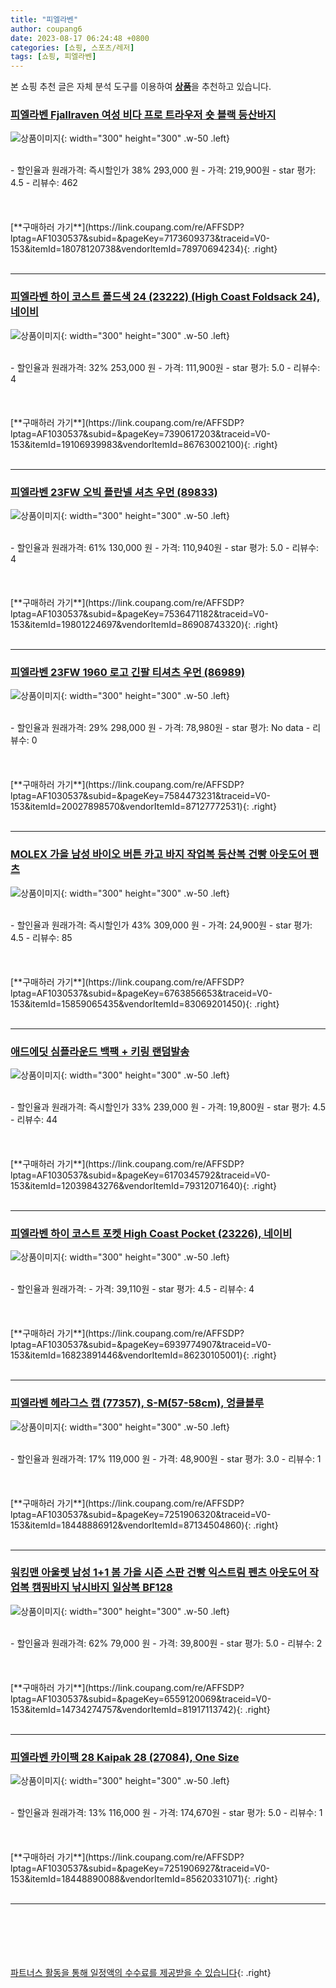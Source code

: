```yaml
---
title: "피엘라벤"
author: coupang6
date: 2023-08-17 06:24:48 +0800
categories: [쇼핑, 스포츠/레저]
tags: [쇼핑, 피엘라벤]
---
```


본 쇼핑 추천 글은 자체 분석 도구를 이용하여 [**상품**](https://link.coupang.com/a/bao1ui)을 추천하고 있습니다.

### [피엘라벤 Fjallraven 여성 비다 프로 트라우저 숏 블랙 등산바지](https://link.coupang.com/re/AFFSDP?lptag=AF1030537&subid=&pageKey=7173609373&traceid=V0-153&itemId=18078120738&vendorItemId=78970694234)

![상품이미지](https://thumbnail10.coupangcdn.com/thumbnails/remote/230x230ex/image/vendor_inventory/6038/81ce6e4dd8b79cb66bb6df4dc1d32994eb41fb5599daa65e7d10c00d33c8.png){: width="300" height="300" .w-50 .left}


<br>
- 할인율과 원래가격: 즉시할인가 38%  293,000   원
- 가격: 219,900원
- star 평가: 4.5
- 리뷰수: 462
<br>
<br>
<br>
<br>
[**구매하러 가기**](https://link.coupang.com/re/AFFSDP?lptag=AF1030537&subid=&pageKey=7173609373&traceid=V0-153&itemId=18078120738&vendorItemId=78970694234){: .right}
<br>
<br>

---

### [피엘라벤 하이 코스트 폴드색 24 (23222) (High Coast Foldsack 24), 네이비](https://link.coupang.com/re/AFFSDP?lptag=AF1030537&subid=&pageKey=7390617203&traceid=V0-153&itemId=19106939983&vendorItemId=86763002100)

![상품이미지](https://thumbnail10.coupangcdn.com/thumbnails/remote/230x230ex/image/vendor_inventory/9703/8921ad4cd49af125854370045d14d68fe260aa8c034509146b71d799378d.jpg){: width="300" height="300" .w-50 .left}


<br>
- 할인율과 원래가격: 32%  253,000   원
- 가격: 111,900원
- star 평가: 5.0
- 리뷰수: 4
<br>
<br>
<br>
<br>
[**구매하러 가기**](https://link.coupang.com/re/AFFSDP?lptag=AF1030537&subid=&pageKey=7390617203&traceid=V0-153&itemId=19106939983&vendorItemId=86763002100){: .right}
<br>
<br>

---

### [피엘라벤 23FW 오빅 플란넬 셔츠 우먼 (89833)](https://link.coupang.com/re/AFFSDP?lptag=AF1030537&subid=&pageKey=7536471182&traceid=V0-153&itemId=19801224697&vendorItemId=86908743320)

![상품이미지](https://thumbnail6.coupangcdn.com/thumbnails/remote/230x230ex/image/vendor_inventory/fb99/6960516030cbf0f62900fb8076613a01b05ca4dd6dc506f93a4f52fd452c.jpg){: width="300" height="300" .w-50 .left}


<br>
- 할인율과 원래가격: 61%  130,000   원
- 가격: 110,940원
- star 평가: 5.0
- 리뷰수: 4
<br>
<br>
<br>
<br>
[**구매하러 가기**](https://link.coupang.com/re/AFFSDP?lptag=AF1030537&subid=&pageKey=7536471182&traceid=V0-153&itemId=19801224697&vendorItemId=86908743320){: .right}
<br>
<br>

---

### [피엘라벤 23FW 1960 로고 긴팔 티셔츠 우먼 (86989)](https://link.coupang.com/re/AFFSDP?lptag=AF1030537&subid=&pageKey=7584473231&traceid=V0-153&itemId=20027898570&vendorItemId=87127772531)

![상품이미지](https://thumbnail8.coupangcdn.com/thumbnails/remote/230x230ex/image/vendor_inventory/41b7/d00257086cdd2d14d42de4aa0ce07de8442d98ab93191d9bda52d19d2dbb.jpg){: width="300" height="300" .w-50 .left}


<br>
- 할인율과 원래가격: 29%  298,000   원
- 가격: 78,980원
- star 평가: No data
- 리뷰수: 0
<br>
<br>
<br>
<br>
[**구매하러 가기**](https://link.coupang.com/re/AFFSDP?lptag=AF1030537&subid=&pageKey=7584473231&traceid=V0-153&itemId=20027898570&vendorItemId=87127772531){: .right}
<br>
<br>

---

### [MOLEX 가을 남성 바이오 버튼 카고 바지 작업복 등산복 건빵 아웃도어 팬츠](https://link.coupang.com/re/AFFSDP?lptag=AF1030537&subid=&pageKey=6763856653&traceid=V0-153&itemId=15859065435&vendorItemId=83069201450)

![상품이미지](https://thumbnail7.coupangcdn.com/thumbnails/remote/230x230ex/image/vendor_inventory/fac4/e978e990b6c4b6512eac9fabbd0913a9cfac2e9d060ce74d62270afd5095.jpg){: width="300" height="300" .w-50 .left}


<br>
- 할인율과 원래가격: 즉시할인가 43%  309,000   원
- 가격: 24,900원
- star 평가: 4.5
- 리뷰수: 85
<br>
<br>
<br>
<br>
[**구매하러 가기**](https://link.coupang.com/re/AFFSDP?lptag=AF1030537&subid=&pageKey=6763856653&traceid=V0-153&itemId=15859065435&vendorItemId=83069201450){: .right}
<br>
<br>

---

### [애드에딧 심플라운드 백팩 + 키링 랜덤발송](https://link.coupang.com/re/AFFSDP?lptag=AF1030537&subid=&pageKey=6170345792&traceid=V0-153&itemId=12039843276&vendorItemId=79312071640)

![상품이미지](https://thumbnail10.coupangcdn.com/thumbnails/remote/230x230ex/image/rs_quotation_api/oxfcte4g/7676d7cea69c4c5a886b246f30bc3f73.jpg){: width="300" height="300" .w-50 .left}


<br>
- 할인율과 원래가격: 즉시할인가 33%  239,000   원
- 가격: 19,800원
- star 평가: 4.5
- 리뷰수: 44
<br>
<br>
<br>
<br>
[**구매하러 가기**](https://link.coupang.com/re/AFFSDP?lptag=AF1030537&subid=&pageKey=6170345792&traceid=V0-153&itemId=12039843276&vendorItemId=79312071640){: .right}
<br>
<br>

---

### [피엘라벤 하이 코스트 포켓 High Coast Pocket (23226), 네이비](https://link.coupang.com/re/AFFSDP?lptag=AF1030537&subid=&pageKey=6939774907&traceid=V0-153&itemId=16823891446&vendorItemId=86230105001)

![상품이미지](https://thumbnail10.coupangcdn.com/thumbnails/remote/230x230ex/image/vendor_inventory/49b9/a7a6befc3430abadbbec8d35d78f7cd44a96a2f57466b0c091659b5a2d30.jpg){: width="300" height="300" .w-50 .left}


<br>
- 할인율과 원래가격: 
- 가격: 39,110원
- star 평가: 4.5
- 리뷰수: 4
<br>
<br>
<br>
<br>
[**구매하러 가기**](https://link.coupang.com/re/AFFSDP?lptag=AF1030537&subid=&pageKey=6939774907&traceid=V0-153&itemId=16823891446&vendorItemId=86230105001){: .right}
<br>
<br>

---

### [피엘라벤 헤라그스 캡 (77357), S-M(57-58cm), 엉클블루](https://link.coupang.com/re/AFFSDP?lptag=AF1030537&subid=&pageKey=7251906320&traceid=V0-153&itemId=18448886912&vendorItemId=87134504860)

![상품이미지](https://thumbnail7.coupangcdn.com/thumbnails/remote/230x230ex/image/vendor_inventory/8554/1b0ae946a8e5770bd417cdd3f58356077b747e2740c114f3de45c0b9a37f.jpeg){: width="300" height="300" .w-50 .left}


<br>
- 할인율과 원래가격: 17%  119,000   원
- 가격: 48,900원
- star 평가: 3.0
- 리뷰수: 1
<br>
<br>
<br>
<br>
[**구매하러 가기**](https://link.coupang.com/re/AFFSDP?lptag=AF1030537&subid=&pageKey=7251906320&traceid=V0-153&itemId=18448886912&vendorItemId=87134504860){: .right}
<br>
<br>

---

### [워킹맨 아울렛 남성 1+1 봄 가을 시즌 스판 건빵 익스트림 펜츠 아웃도어 작업복 캠핑바지 낚시바지 일상복 BF128](https://link.coupang.com/re/AFFSDP?lptag=AF1030537&subid=&pageKey=6559120069&traceid=V0-153&itemId=14734274757&vendorItemId=81917113742)

![상품이미지](https://thumbnail7.coupangcdn.com/thumbnails/remote/230x230ex/image/vendor_inventory/fc80/22ba3b04595e29dc31e1bbce1859df80663680c9a278618c9df11f471701.jpg){: width="300" height="300" .w-50 .left}


<br>
- 할인율과 원래가격: 62%  79,000   원
- 가격: 39,800원
- star 평가: 5.0
- 리뷰수: 2
<br>
<br>
<br>
<br>
[**구매하러 가기**](https://link.coupang.com/re/AFFSDP?lptag=AF1030537&subid=&pageKey=6559120069&traceid=V0-153&itemId=14734274757&vendorItemId=81917113742){: .right}
<br>
<br>

---

### [피엘라벤 카이팩 28 Kaipak 28 (27084), One Size](https://link.coupang.com/re/AFFSDP?lptag=AF1030537&subid=&pageKey=7251906927&traceid=V0-153&itemId=18448890088&vendorItemId=85620331071)

![상품이미지](https://thumbnail8.coupangcdn.com/thumbnails/remote/230x230ex/image/vendor_inventory/05a6/1920384f717081c3e5b47b8cad51080cd57e4637d2d9f033d205aa20aa5d.jpg){: width="300" height="300" .w-50 .left}


<br>
- 할인율과 원래가격: 13%  116,000   원
- 가격: 174,670원
- star 평가: 5.0
- 리뷰수: 1
<br>
<br>
<br>
<br>
[**구매하러 가기**](https://link.coupang.com/re/AFFSDP?lptag=AF1030537&subid=&pageKey=7251906927&traceid=V0-153&itemId=18448890088&vendorItemId=85620331071){: .right}
<br>
<br>

---
<br><br><br><br><br> [파트너스 활동을 통해 일정액의 수수료를 제공받을 수 있습니다](https://link.coupang.com/a/bao1ui){: .right}